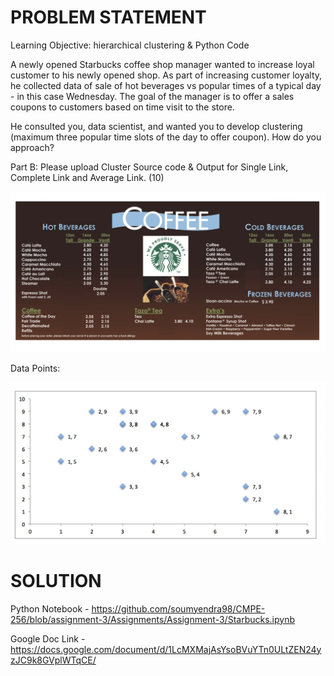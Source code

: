 # PROBLEM STATEMENT

Learning Objective: hierarchical clustering & Python Code

A newly opened Starbucks coffee shop manager wanted to increase loyal customer to his newly opened shop. As part of increasing customer loyalty, he collected data of sale of hot beverages vs popular times of a typical day - in this case Wednesday. The goal of the manager is to offer a sales coupons to customers based on time visit to the store.

He consulted you, data scientist, and wanted you to develop clustering (maximum three popular time slots of the day to offer coupon). How do you approach?

 

Part B: Please upload Cluster Source code & Output for Single Link, Complete Link and Average Link. (10)

![Beverage](https://github.com/soumyendra98/CMPE-256/blob/assignment-3/Assignments/Assignment-3/Beverage.png)

Data Points:

![Data Points](https://github.com/soumyendra98/CMPE-256/blob/assignment-3/Assignments/Assignment-3/Data%20Points.png)


# SOLUTION

Python Notebook - https://github.com/soumyendra98/CMPE-256/blob/assignment-3/Assignments/Assignment-3/Starbucks.ipynb

Google Doc Link - https://docs.google.com/document/d/1LcMXMajAsYsoBVuYTn0ULtZEN24yzJC9k8GVplWTqCE/
